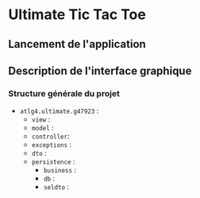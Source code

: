 # Ultimate Tic Tac Toe

## Lancement de l'application

## Description de l'interface graphique

### Structure générale du projet
- ```atlg4.ultimate.g47923``` :
    - ```view``` :
    - ```model``` :
    - ```controller```:
    - ```exceptions``` :
    - ```dto``` :
    - ```persistence``` :
        - ```business``` : 
        - ```db``` :
        - ```seldto``` :